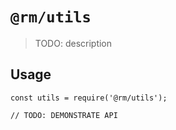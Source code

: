 # `@rm/utils`

> TODO: description

## Usage

```
const utils = require('@rm/utils');

// TODO: DEMONSTRATE API
```
